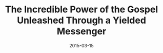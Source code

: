 ---
title: "The Incredible Power of the Gospel Unleashed Through a Yielded Messenger"
speaker: "Robert Martin"
date: "2015-03-15"
sermonUrl: "//35.190.93.184/sermons/20150315_sunday_dr_robert_martin_the_incredible_power_of_the_gospel_unleashed_through_a_yielded_messenger.mp3"
---
